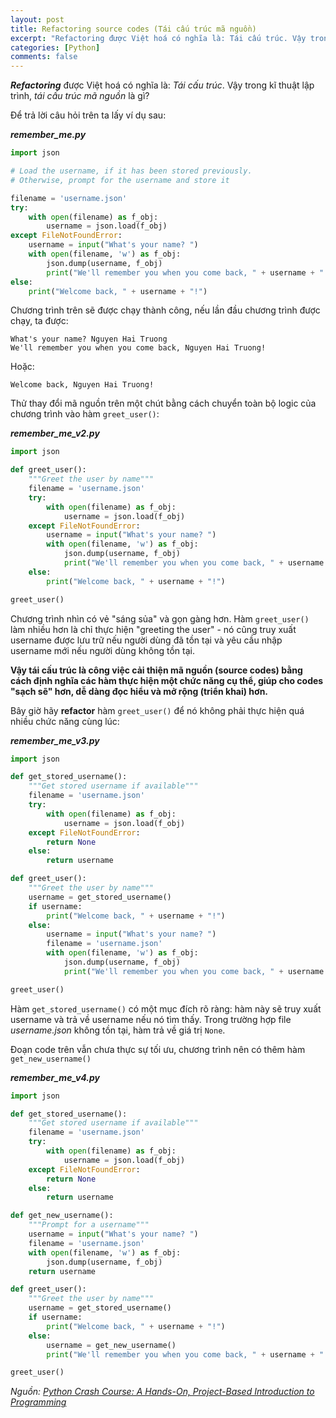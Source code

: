 ```yaml
---
layout: post
title: Refactoring source codes (Tái cấu trúc mã nguồn)
excerpt: "Refactoring được Việt hoá có nghĩa là: Tái cấu trúc. Vậy trong kĩ thuật lập trình, tái cấu trúc mã nguồn là gì?  "
categories: [Python]
comments: false
---
```


***Refactoring*** được Việt hoá có nghĩa là: *Tái cấu trúc*. Vậy trong kĩ thuật lập trình, *tái cấu trúc mã nguồn* là gì?  

Để trả lời câu hỏi trên ta lấy ví dụ sau:

***remember_me.py***
```python
import json

# Load the username, if it has been stored previously.
# Otherwise, prompt for the username and store it

filename = 'username.json'
try:
	with open(filename) as f_obj:
		username = json.load(f_obj)
except FileNotFoundError:
	username = input("What's your name? ")
	with open(filename, 'w') as f_obj:
		json.dump(username, f_obj)
		print("We'll remember you when you come back, " + username + "!")
else:
	print("Welcome back, " + username + "!")
```
Chương trình trên sẽ được chạy thành công, nếu lần đầu chương trình được chạy, ta được:
```
What's your name? Nguyen Hai Truong
We'll remember you when you come back, Nguyen Hai Truong!
```
Hoặc:
```
Welcome back, Nguyen Hai Truong!
```
Thử thay đổi mã nguồn trên một chút bằng cách chuyển toàn bộ logic của chương trình vào hàm `greet_user()`:

***remember_me_v2.py***
```python
import json

def greet_user():
	"""Greet the user by name"""
	filename = 'username.json'
	try:
		with open(filename) as f_obj:
			username = json.load(f_obj)
	except FileNotFoundError:
		username = input("What's your name? ")
		with open(filename, 'w') as f_obj:
			json.dump(username, f_obj)
			print("We'll remember you when you come back, " + username + "!")
	else:
		print("Welcome back, " + username + "!")

greet_user()
```
Chương trình nhìn có vẻ "sáng sủa" và gọn gàng hơn. Hàm `greet_user()` làm nhiều hơn là chỉ thực hiện "greeting the user" - nó cũng truy xuất username được lưu trữ nếu người dùng đã tồn tại và yêu cầu nhập username mới nếu người dùng không tồn tại.

**Vậy tái cấu trúc là công việc cải thiện mã nguồn (source codes) bằng cách định nghĩa các hàm thực hiện một chức năng cụ thể, giúp cho codes "sạch sẽ" hơn, dễ dàng đọc hiểu và mở rộng (triển khai) hơn.**

Bây giờ hãy **refactor** hàm `greet_user()` để nó không phải thực hiện quá nhiều chức năng cùng lúc:

***remember_me_v3.py***
```python
import json

def get_stored_username():
	"""Get stored username if available"""
	filename = 'username.json'
	try:
		with open(filename) as f_obj:
			username = json.load(f_obj)
	except FileNotFoundError:
		return None
	else:
		return username

def greet_user():
	"""Greet the user by name"""
	username = get_stored_username()
	if username:
		print("Welcome back, " + username + "!")
	else:
		username = input("What's your name? ")
		filename = 'username.json'
		with open(filename, 'w') as f_obj:
			json.dump(username, f_obj)
			print("We'll remember you when you come back, " + username + "!")

greet_user()
```

Hàm `get_stored_username()` có một mục đích rõ ràng: hàm này sẽ truy xuất username và trả về username nếu nó tìm thấy. Trong trường hợp file *username.json* không tồn tại, hàm trả về giá trị `None`.  

Đoạn code trên vẫn chưa thực sự tối ưu, chương trình nên có thêm hàm `get_new_username()`

***remember_me_v4.py***
```python
import json

def get_stored_username():
	"""Get stored username if available"""
	filename = 'username.json'
	try:
		with open(filename) as f_obj:
			username = json.load(f_obj)
	except FileNotFoundError:
		return None
	else:
		return username

def get_new_username():
	"""Prompt for a username"""
	username = input("What's your name? ")
	filename = 'username.json'
	with open(filename, 'w') as f_obj:
		json.dump(username, f_obj)
	return username

def greet_user():
	"""Greet the user by name"""
	username = get_stored_username()
	if username:
		print("Welcome back, " + username + "!")
	else:
		username = get_new_username()
		print("We'll remember you when you come back, " + username + "!")

greet_user()
```

*Nguồn: [Python Crash Course: A Hands-On, Project-Based Introduction to Programming](https://www.amazon.com/Python-Crash-Course-Hands-Project-Based/dp/1593276036)*
